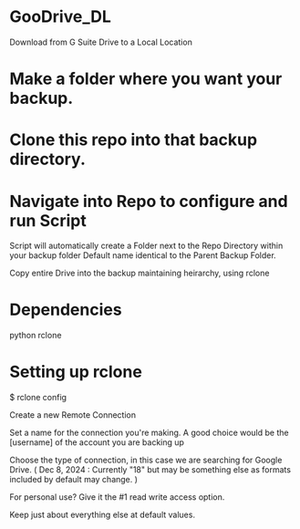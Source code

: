 # GooDrive_DL
Download from G Suite Drive to a Local Location

# Make a folder where you want your backup. 
# Clone this repo into that backup directory.

# Navigate into Repo to configure and run Script

Script will automatically create a Folder next to the Repo Directory within your backup folder
Default name identical to the Parent Backup Folder.

Copy entire Drive into the backup maintaining heirarchy, using rclone

# Dependencies
python
rclone

# Setting up rclone
$ rclone config

Create a new Remote Connection

Set a name for the connection you're making.
A good choice would be the [username] of the account you are backing up

Choose the type of connection, in this case we are searching for Google Drive.
( Dec 8, 2024 : Currently "18" but may be something else as formats included by default may change. )

For personal use? 
Give it the #1 read write access option.

Keep just about everything else at default values.

